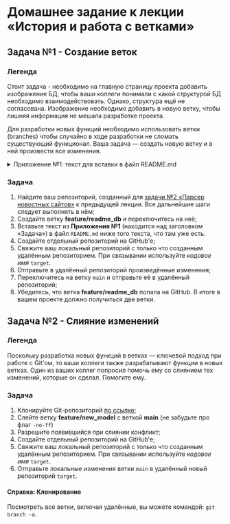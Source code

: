 # Домашнее задание к лекции «История и работа с ветками»

## Задача №1 - Создание веток

### Легенда

Стоит задача - необходимо на главную страницу проекта добавить изображение БД, чтобы ваши коллеги понимали с какой структурой БД необходимо взаимодействовать. Однако, структура ещё не согласована. Изображение необходимо добавить в новую ветку, чтобы лишняя информация не мешала разработке проекта.

Для разработки новых функций необходимо использовать ветки (branches) чтобы случайно в ходе разработки не сломать существующий функционал. Ваша задача — создать новую ветку и в ней произвести все изменения.

<details>
<summary>Приложение №1: текст для вставки в файл README.md</summary>

```
### Структура БД:

<image src="https://github.com/Zebster57/git-2.1-homework/blob/main/image/DB_structure.png" alt="структура БД">
```

</details>

### Задача

1. Найдите ваш репозиторий, созданный для [задачи №2 «Парсер новостных сайтов»](https://github.com/Zebster57/git-1.2-homework) к предыдущей лекции. Все дальнейшие шаги следует выполнять в нём;
2. Создайте ветку **feature/readme_db** и переключитесь на неё;
3. Вставьте текст из **Приложения №1** (находится над заголовком «Задача») в файл `README.md` ниже того текста, что там уже есть. 
4. Создайте отдельный репозиторий на GitHub'е;
5. Свяжите ваш локальный репозиторий с только что созданным удалённым репозиторием. При связывании используйте _кодовое имя_ `target`.
6. Отправьте в удалённый репозиторий произведённые изменения;
7. Переключитесь на ветку `main` и отправьте её в удалённый репозиторий;
8. Убедитесь, что ветка **feature/readme_db** попала на GitHub. В итоге в вашем проекте должно получиться две ветки.

## Задача №2 - Слияние изменений

### Легенда

Поскольку разработка новых функций в ветках — ключевой подход при работе с Git'ом, то ваши коллеги также разрабатывают функции в новых ветках. Один из ваших коллег попросил помочь ему со слиянием тех изменений, которые он сделал. Помогите ему.

### Задача

1. Клонируйте Git-репозиторий [по ссылке](https://github.com/Zebster57/git-2.2-homework);
2. Слейте ветку **feature/new_model** с веткой **main** (не забудьте про флаг `-no-ff`)
3. Разрешите появившийся при слиянии конфликт;
4. Создайте отдельный репозиторий на GitHub'е;
5. Свяжите ваш локальный репозиторий с только что созданным удалённым репозиторием. При связывании используйте _кодовое имя_ `target`.
6. Отправьте локальные изменения ветки `main` в удалённый новый репозиторий `target`.


#### Справка: Клонирование

Посмотреть все ветки, включая удалённые, вы можете командой: `git branch -a`.
